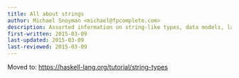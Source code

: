 ```yaml
---
title: All about strings
author: Michael Snoyman <michael@fpcomplete.com>
description: Assorted information on string-like types, data models, laziness, etc
first-written: 2015-03-09
last-updated: 2015-03-09
last-reviewed: 2015-03-09
---
```


Moved to: https://haskell-lang.org/tutorial/string-types
